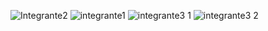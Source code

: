 ![Integrante2](https://github.com/user-attachments/assets/e8b5f09b-bdcb-45c2-b371-a80ffb394363)
![integrante1 ](https://github.com/user-attachments/assets/a5feb817-317e-4d2c-9ad7-37ea4d4f658e)
![integrante3 1](https://github.com/user-attachments/assets/01739da9-18e1-47d7-a6f3-b8dedd4067d1)
![integrante3 2](https://github.com/user-attachments/assets/9e7bf793-9616-4d85-8166-fe07ef13eb2a)
